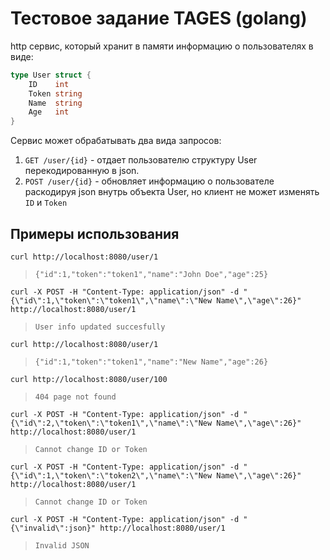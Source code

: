# Тестовое задание TAGES (golang)

http сервис, который хранит в памяти информацию о пользователях в виде:
```go
type User struct {
	ID    int
	Token string
	Name  string
	Age   int
}
```
Сервис может обрабатывать два вида запросов:
1. `GET /user/{id}` - отдает пользователю структуру User перекодированную в json.
2. `POST /user/{id}` - обновляет информацию о пользователе раскодируя json внутрь объекта User, но клиент не может изменять `ID` и `Token`

## Примеры использования
```shell
curl http://localhost:8080/user/1
```
>`{"id":1,"token":"token1","name":"John Doe","age":25}`

```shell
curl -X POST -H "Content-Type: application/json" -d "{\"id\":1,\"token\":\"token1\",\"name\":\"New Name\",\"age\":26}" http://localhost:8080/user/1
```
>`User info updated succesfully`

```shell
curl http://localhost:8080/user/1
```
>`{"id":1,"token":"token1","name":"New Name","age":26}`

```shell
curl http://localhost:8080/user/100
```
>`404 page not found`

```shell
curl -X POST -H "Content-Type: application/json" -d "{\"id\":2,\"token\":\"token1\",\"name\":\"New Name\",\"age\":26}" http://localhost:8080/user/1
```
>`Cannot change ID or Token`

```shell
curl -X POST -H "Content-Type: application/json" -d "{\"id\":1,\"token\":\"token2\",\"name\":\"New Name\",\"age\":26}" http://localhost:8080/user/1
```
>`Cannot change ID or Token`

```shell
curl -X POST -H "Content-Type: application/json" -d "{\"invalid\":json}" http://localhost:8080/user/1
```
>`Invalid JSON`
